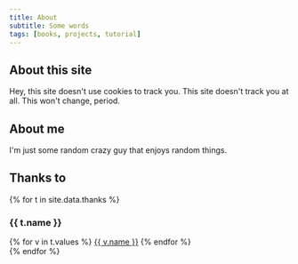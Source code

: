 ```yaml
---
title: About
subtitle: Some words
tags: [books, projects, tutorial]
---
```

## About this site

Hey, this site doesn't use cookies to track you. This site doesn't track you at all. This won't change, period.

## About me

I'm just some random crazy guy that enjoys random things.

## Thanks to

{% for t in site.data.thanks %}
<h3>{{ t.name }}</h3>
<div class="list-group">
{% for v in t.values %}
<a href="{{ v.url }}" target="_blank" class="list-group-item list-group-item-action">{{ v.name }}</a>
{% endfor %}
</div>
{% endfor %}